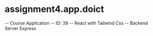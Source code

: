 # assignment4.app.doict

-- Course Application
-- ID: 39
-- React with Tailwind Css
-- Backend Server Express
